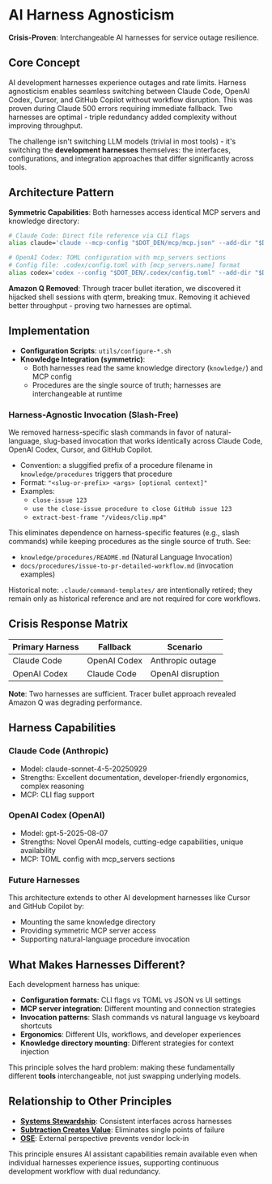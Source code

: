 # AI Harness Agnosticism

**Crisis-Proven**: Interchangeable AI harnesses for service outage resilience.

## Core Concept

AI development harnesses experience outages and rate limits. Harness agnosticism enables seamless switching between Claude Code, OpenAI Codex, Cursor, and GitHub Copilot without workflow disruption. This was proven during Claude 500 errors requiring immediate fallback. Two harnesses are optimal - triple redundancy added complexity without improving throughput.

The challenge isn't switching LLM models (trivial in most tools) - it's switching the **development harnesses** themselves: the interfaces, configurations, and integration approaches that differ significantly across tools.

## Architecture Pattern

**Symmetric Capabilities**: Both harnesses access identical MCP servers and knowledge directory:

```bash
# Claude Code: Direct file reference via CLI flags
alias claude='claude --mcp-config "$DOT_DEN/mcp/mcp.json" --add-dir "$DOT_DEN/knowledge"'

# OpenAI Codex: TOML configuration with mcp_servers sections
# Config file: .codex/config.toml with [mcp_servers.name] format
alias codex='codex --config "$DOT_DEN/.codex/config.toml" --add-dir "$DOT_DEN/knowledge"'
```

**Amazon Q Removed**: Through tracer bullet iteration, we discovered it hijacked shell sessions with qterm, breaking tmux. Removing it achieved better throughput - proving two harnesses are optimal.

## Implementation

- **Configuration Scripts**: `utils/configure-*.sh`
- **Knowledge Integration (symmetric)**:
  - Both harnesses read the same knowledge directory (`knowledge/`) and MCP config
  - Procedures are the single source of truth; harnesses are interchangeable at runtime

### Harness-Agnostic Invocation (Slash-Free)

We removed harness-specific slash commands in favor of natural-language, slug-based invocation that works identically across Claude Code, OpenAI Codex, Cursor, and GitHub Copilot.

- Convention: a sluggified prefix of a procedure filename in `knowledge/procedures` triggers that procedure
- Format: `"<slug-or-prefix> <args> [optional context]"`
- Examples:
  - `close-issue 123`
  - `use the close-issue procedure to close GitHub issue 123`
  - `extract-best-frame "/videos/clip.mp4"`

This eliminates dependence on harness-specific features (e.g., slash commands) while keeping procedures as the single source of truth. See:
- `knowledge/procedures/README.md` (Natural Language Invocation)
- `docs/procedures/issue-to-pr-detailed-workflow.md` (invocation examples)

Historical note: `.claude/command-templates/` are intentionally retired; they remain only as historical reference and are not required for core workflows.

## Crisis Response Matrix

| Primary Harness | Fallback | Scenario |
|-----------------|----------|----------|
| Claude Code | OpenAI Codex | Anthropic outage |
| OpenAI Codex | Claude Code | OpenAI disruption |

**Note**: Two harnesses are sufficient. Tracer bullet approach revealed Amazon Q was degrading performance.

## Harness Capabilities

### Claude Code (Anthropic)
- Model: claude-sonnet-4-5-20250929
- Strengths: Excellent documentation, developer-friendly ergonomics, complex reasoning
- MCP: CLI flag support

### OpenAI Codex (OpenAI)
- Model: gpt-5-2025-08-07
- Strengths: Novel OpenAI models, cutting-edge capabilities, unique availability
- MCP: TOML config with mcp_servers sections

### Future Harnesses

This architecture extends to other AI development harnesses like Cursor and GitHub Copilot by:
- Mounting the same knowledge directory
- Providing symmetric MCP server access
- Supporting natural-language procedure invocation

## What Makes Harnesses Different?

Each development harness has unique:
- **Configuration formats**: CLI flags vs TOML vs JSON vs UI settings
- **MCP server integration**: Different mounting and connection strategies
- **Invocation patterns**: Slash commands vs natural language vs keyboard shortcuts
- **Ergonomics**: Different UIs, workflows, and developer experiences
- **Knowledge directory mounting**: Different strategies for context injection

This principle solves the hard problem: making these fundamentally different **tools** interchangeable, not just swapping underlying models.

## Relationship to Other Principles

- **[Systems Stewardship](systems-stewardship.md)**: Consistent interfaces across harnesses
- **[Subtraction Creates Value](subtraction-creates-value.md)**: Eliminates single points of failure
- **[OSE](ose.md)**: External perspective prevents vendor lock-in

This principle ensures AI assistant capabilities remain available even when individual harnesses experience issues, supporting continuous development workflow with dual redundancy.
